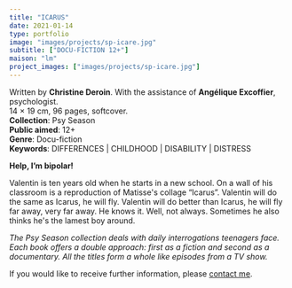 ```yaml
---
title: "ICARUS"
date: 2021-01-14
type: portfolio
image: "images/projects/sp-icare.jpg"
subtitle: ["DOCU-FICTION 12+"]
maison: "lm"
project_images: ["images/projects/sp-icare.jpg"]
---
```


Written by **Christine Deroin**.
With the assistance of **Angélique Excoffier**, psychologist.   
14 × 19 cm, 96 pages, softcover.   
**Collection**: Psy Season   
**Public aimed**: 12+   
**Genre**: Docu-fiction      
**Keywords**: DIFFERENCES | CHILDHOOD | DISABILITY | DISTRESS        

 
**Help, I’m bipolar!**

Valentin is ten years old when he starts in a new school. On a wall of his classroom is a reproduction of Matisse's collage “Icarus”. Valentin will do the same as Icarus, he will fly. Valentin will do better than Icarus, he will fly far away, very far away. He knows it. Well, not always. Sometimes he also thinks he's the lamest boy around.   




*The Psy Season collection deals with daily interrogations teenagers face. Each book offers a double approach: first as a fiction and second as a documentary. All the titles form a whole like episodes from a TV show.*






If you would like to receive further information, please [contact me](mailto:melanie.guillaumin.edition@gmail.com).


